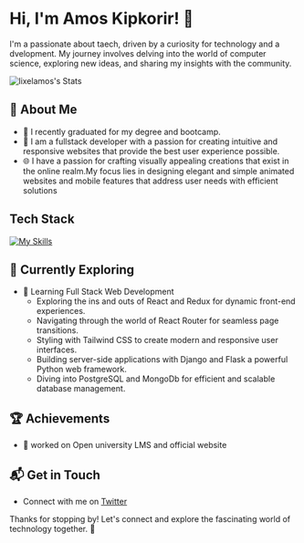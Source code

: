 # Hi, I'm Amos Kipkorir! 👋

I'm a passionate about taech, driven by a curiosity for technology and a dvelopment. My journey involves delving into the world of computer science, exploring new ideas, and sharing my insights with the community.

![lixelamos's Stats](https://github-readme-stats.vercel.app/api?username=lixelamos&theme=vue-dark&show_icons=true&hide_border=true&count_private=true)

## 🚀 About Me

- 🔭 I recently graduated for my degree and bootcamp.
- 📝 I am a fullstack developer with a passion for creating intuitive and responsive websites that provide the best user experience possible.
- 🌐 I have a passion for crafting visually appealing creations that exist in the online realm.My focus lies in designing elegant and simple animated websites
and mobile features that address user needs with efficient solutions




## Tech Stack
[![My Skills](https://skillicons.dev/icons?i=js,html,css,wasm)](https://skillicons.dev)

## 🌱 Currently Exploring

- 🚀 Learning Full Stack Web Development
  - Exploring the ins and outs of React and Redux for dynamic front-end experiences.
  - Navigating through the world of React Router for seamless page transitions.
  - Styling with Tailwind CSS to create modern and responsive user interfaces.
  - Building server-side applications with Django and Flask a powerful Python web framework.
  - Diving into PostgreSQL and MongoDb for efficient and scalable database management.

 ## 🏆 Achievements

- 🌟 worked on Open university LMS and official website
## 📬 Get in Touch

- Connect with me on [Twitter](https://twitter.com/lixel_amos)

Thanks for stopping by! Let's connect and explore the fascinating world of technology together. 🚀



<!--

Here are some ideas to get you started:

- 🔭 I’m currently working on personal e-commerce website
- 🌱 I’m currently learning swift
- 👯 I’m looking to collaborate on any open source projects
- 💬 Ask me about full-stack development
- 📫 How to reach me:Insta @amos_lixel
- 😄 Pronouns: Him
- ⚡ Fun fact: Existence is pain
-->


